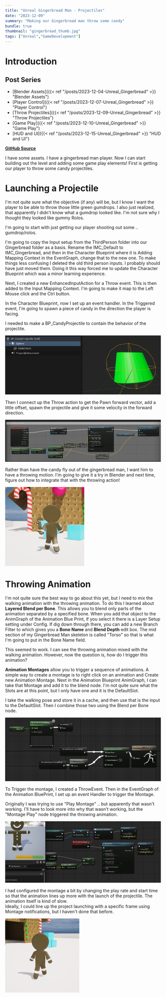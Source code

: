 ```yaml
---
title: "Unreal Gingerbread Man - Projectiles"
date: "2023-12-09"
summary: "Making our Gingerbread man throw some candy"
bundle: true
thumbnail: "gingerbread_thumb.jpg"
tags: ["Unreal","GameDevelopment"]
---
```

# Introduction
## Post Series
- [Blender Assets]({{< ref "/posts/2023-12-04-Unreal_Gingerbread" >}} "Blender Assets")
- [Player Control]({{< ref "/posts/2023-12-07-Unreal_Gingerbread" >}} "Player Control")
- [Throw Projectiles]({{< ref "/posts/2023-12-09-Unreal_Gingerbread" >}} "Throw Projectiles")
- [Game Play]({{< ref "/posts/2023-12-10-Unreal_Gingerbread" >}} "Game Play")
- [HUD and UI]({{< ref "/posts/2023-12-15-Unreal_Gingerbread" >}} "HUD and UI")

**[GitHub Source](https://github.com/Corey255A1/Unreal-GingerbreadMan/)**


I have some assets. I have a gingerbread man player. Now I can start building out the level and adding some game play elements! First is getting our player to throw some candy projectiles.

# Launching a Projectile
I'm not quite sure what the objective (if any) will be, but I know I want the player to be able to throw those little green gumdrops. I also just realized, that apparently I didn't know what a gumdrop looked like. I'm not sure why I thought they looked like gummy Rolos.

I'm going to start with just getting our player shooting out some .. gumdrop/rolos.

I'm going to copy the Input setup from the ThirdPerson folder into our Gingerbread folder as a basis. Rename the IMC_Default to IMC_Gingerbread, and then in the Character Blueprint where it is Adding Mapping Context in the EventGraph, change that to the new one. To make things less confusing I deleted the old third person inputs. I probably should have just moved them. Doing it this way forced me to update the Character Blueprint which was a minor learning experience.

Next, I created a new EnhancedInputAction for a Throw event. This is then added to the Input Mapping Context. I'm going to make it map to the Left Mouse click and the Ctrl button.

In the Character Blueprint, now I set up an event handler. In the Triggered event, I'm going to spawn a piece of candy in the direction the player is facing.

I needed to make a BP_CandyProjectile to contain the behavior of the projectile.

![Candy Projectile](candy_projectile.png)

Then I connect up the Throw action to get the Pawn forward vector, add a little offset, spawn the projectile and give it some velocity in the forward direction.

![Throw Candy](throw_candy.png)

Rather than have the candy fly out of the gingerbread man, I want him to have a throwing motion. I'm going to give it a try in Blender and next time, figure out how to integrate that with the throwing action!

![Gameplay](gameplay.gif)


# Throwing Animation
I'm not quite sure the best way to go about this yet, but I need to mix the walking animation with the throwing animation. To do this I learned about **Layered Blend per Bone**. This allows you to blend only parts of the animation separated by a specified bone.
When you add that object to the AnimGraph of the Animation Blue Print, if you select it there is a Layer Setup setting under Config. If dig down through there, you can add a new Branch Filter to which gives you a **Bone Name** and **Blend Depth** edit box.
The mid section of my Gingerbread Man skeleton is called "Torso" so that is what I'm going to put in the Bone Name field.

This seemed to work. I can see the throwing animation mixed with the walking animation. However, now the question is, how do I trigger this animation?

**Animation Montages** allow you to trigger a sequence of animations. A simple way to create a montage is to right click on an animation and Create new Animation Montage.
Next in the Animation Blueprint AnimGraph, I can take that Montage and add it to the blend node. I'm not quite sure what the Slots are at this point, but I only have one and it is the DefaultSlot.

I take the walking pose and store it in a cache, and then use that is the input to the DefaultSlot. Then I combine those two using the Blend per Bone node.

![Animation Blend](blend_montage.png)

To Trigger the montage, I created a ThrowEvent. Then in the EventGraph of the Animation BluePrint, I set up an event Handler to trigger the Montage.

Originally I was trying to use "Play Montage" .. but apparently that wasn't working. I'll have to look more into why that wasn't working, but the "Montage Play" node triggered the throwing animation.

![Montage Trigger](montage_trigger.png)

I had configured the montage a bit by changing the play rate and start time so that the animation lines up more with the launch of the projectile. The animation itself is kind of slow.  
Ideally, I could line up the project launching with a specific frame using Montage notifications, but I haven't done that before.

![Throwing](throwing.gif)
